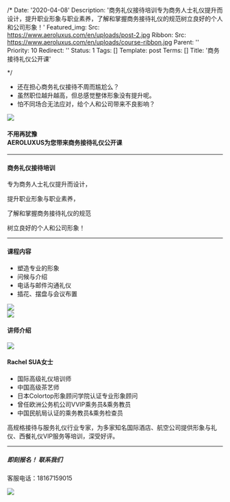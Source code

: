 /*
Date: '2020-04-08'
Description: '商务礼仪接待培训专为商务人士礼仪提升⽽设计，提升职业形象与职业素养，了解和掌握商务接待礼仪的规范树立良好的个人和公司形象！'
Featured_img:
  Src: https://www.aeroluxus.com/en/uploads/post-2.jpg
Ribbon:
  Src: https://www.aeroluxus.com/en/uploads/course-ribbon.jpg
Parent: ''
Priority: 10
Redirect: ''
Status: 1
Tags: []
Template: post
Terms: []
Title: '商务接待礼仪公开课'

*/
<div class="p-3">
<ul>
  <li>还在担心商务礼仪接待不周而尴尬么？</li>
  <li>虽然职位越升越高，但总感觉整体形象没有提升呢。</li>
  <li>怕不同场合无法应对，给个人和公司带来不良影响？</li>
</ul>
</div>
<p class="text-center"><img src="[%uploads%]/post-2-1.jpg"></p>
<h4 class="text-primary text-center">
  <div>不用再犹豫</div>
  <div>AEROLUXUS为您带来商务接待礼仪公开课</div>
</h4>
<hr>
<div class="p-3 text-center">
  <h4>商务礼仪接待培训</h4>
  <p>专为商务人士礼仪提升⽽设计，</p>
  <p>提升职业形象与职业素养，</p>
  <p>了解和掌握商务接待礼仪的规范</p>
  <p>树立良好的个人和公司形象！</p>
</div>
<hr>
<div class="row p-3">
  <div class="col-md-6 pb-4">
    <h4>课程内容</h4>
    <ul>
      <li>塑造专业的形象</li>
      <li>问候与介绍</li>
      <li>电话与邮件沟通礼仪</li>
      <li>插花、摆盘与会议布置</li>
    </ul>
    <div class="pb-2"
         style="max-width:240px;">
      <a class="gallery" href="[%uploads%]/post-2-2.jpg">
        <img src="[%uploads%]/post-2-2.jpg">
      </a>
    </div>
    <div class="pb-2"
         style="max-width:240px;">
      <a class="gallery" href="[%uploads%]/post-2-3.jpg">
        <img src="[%uploads%]/post-2-3.jpg">
      </a>
    </div>
  </div>
  <div class="col-md-6 pb-4">
    <h4>讲师介绍</h4>
    <div class="p-2"
         style="max-width:180px;">
      <img src="[%uploads%]/team-sua.png">
    </div>
    <h4 class="text-primary">Rachel SUA女士</h4>
    <ul>
      <li>国际高级礼仪培训师</li>
      <li>中国高级茶艺师</li>
      <li>日本Colortop形象顾问学院认证专业形象顾问</li>
      <li>曾任欧洲公务机公司VVIP乘务员&乘务教员</li>
      <li>中国民航局认证的乘务教员&乘务检查员</li>
    </ul>
    <p class="mt-4 text-bold text-primary">
      高规格接待与服务礼仪行业专家，为多家知名国际酒店、航空公司提供形象与礼仪、西餐礼仪VIP服务等培训，深受好评。
    </p>
  </div>
</div>
<hr>
<div class="p-3 text-center">
  <h5>即刻报名！ 联系我们</h5>
  <p>客服电话：18167159015</p>
  <p class="text-center"><img src="[%uploads%]/qrcode2.jpg"></p>
</div>